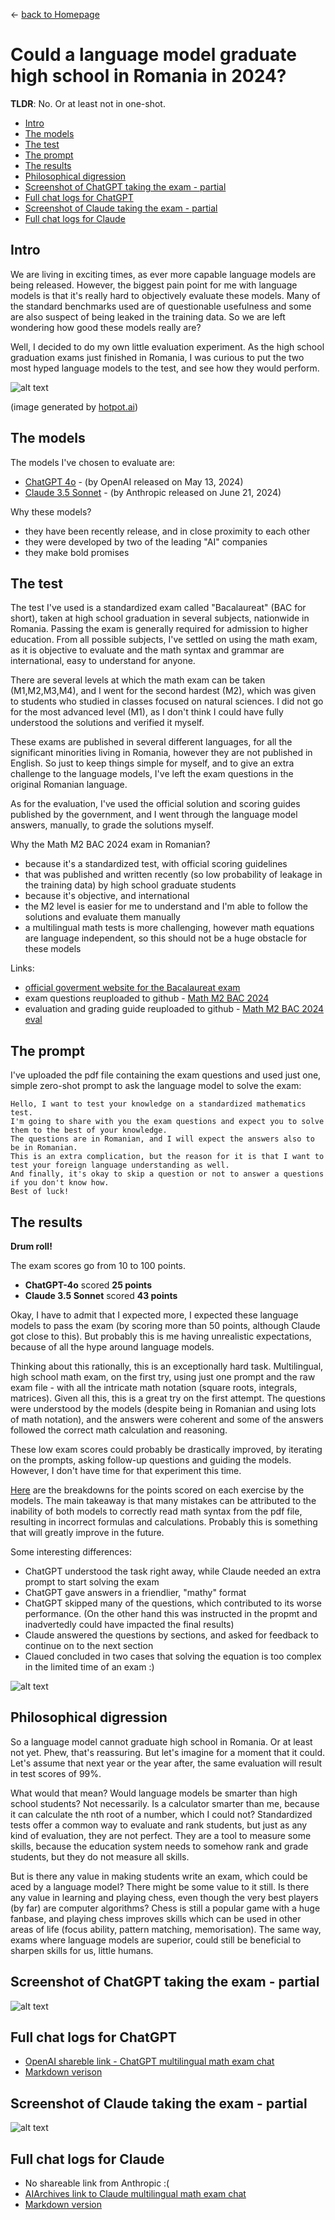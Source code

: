 &leftarrow; [back to Homepage](../index.md)

# Could a language model graduate high school in Romania in 2024?

**TLDR**: No. Or at least not in one-shot.

* [Intro](#intro)
* [The models](#the-models)
* [The test](#the-test)
* [The prompt](#the-prompt)
* [The results](#the-results)
* [Philosophical digression](#philosophical-digression)
* [Screenshot of ChatGPT taking the exam - partial](#screenshot-of-chatgpt-taking-the-exam---partial)
* [Full chat logs for ChatGPT](#full-chat-logs-for-chatgpt)
* [Screenshot of Claude taking the exam - partial](#screenshot-of-claude-taking-the-exam---partial)
* [Full chat logs for Claude](#full-chat-logs-for-claude)

## Intro
We are living in exciting times, as ever more capable language models are being released. However, the biggest pain point for me with language models is that it's really hard to objectively evaluate these models. Many of the standard benchmarks used are of questionable usefulness and some are also suspect of being leaked in the training data. So we are left wondering how good these models really are?

Well, I decided to do my own little evaluation experiment. As the high school graduation exams just finished in Romania, I was curious to put the two most hyped language models to the test, and see how they would perform.

![alt text](robo_exam.png "A robot taking an exam")

(image generated by [hotpot.ai](hotpot.ai/art-generator))

## The models

The models I've chosen to evaluate are:
- [ChatGPT 4o](https://openai.com/index/gpt-4o-and-more-tools-to-chatgpt-free) - (by OpenAI released on May 13, 2024)
- [Claude 3.5 Sonnet](https://www.anthropic.com/news/claude-3-5-sonnet) - (by Anthropic released on June 21, 2024)

Why these models?
- they have been recently release, and in close proximity to each other
- they were developed by two of the leading "AI" companies
- they make bold promises

## The test

The test I've used is a standardized exam called "Bacalaureat" (BAC for short), taken at high school graduation in several subjects, nationwide in Romania. Passing the exam is generally required for admission to higher education. From all possible subjects, I've settled on using the math exam, as it is objective to evaluate and the math syntax and grammar are international, easy to understand for anyone.

There are several levels at which the math exam can be taken (M1,M2,M3,M4), and I went for the second hardest (M2), which was given to students who studied in classes focused on natural sciences. I did not go for the most advanced level (M1), as I don't think I could have fully understood the solutions and verified it myself.

These exams are published in several different languages, for all the significant minorities living in Romania, however they are not published in English. So just to keep things simple for myself, and to give an extra challenge to the language models, I've left the exam questions in the original Romanian language.

As for the evaluation, I've used the official solution and scoring guides published by the government, and I went through the language model answers, manually, to grade the solutions myself.

Why the Math M2 BAC 2024 exam in Romanian?
- because it's a standardized test, with official scoring guidelines
- that was published and written recently (so low probability of leakage in the training data) by high school graduate students
- because it's objective, and international
- the M2 level is easier for me to understand and I'm able to follow the solutions and evaluate them manually
- a multilingual math tests is more challenging, however math equations are language independent, so this should not be a huge obstacle for these models

Links:
- [official goverment website for the Bacalaureat exam](http://subiecte2024.edu.ro/2024/bacalaureat/Subiecte_si_bareme/)
- exam questions reuploaded to github - [Math M2 BAC 2024](https://github.com/semmi88/semmi88.github.io/blob/master/blog_posts/mat_st-nat_2024_LRO.pdf)
- evaluation and grading guide reuploaded to github - [Math M2 BAC 2024 eval](https://github.com/semmi88/semmi88.github.io/blob/master/blog_posts/mat_st-nat_2024_bar_LRO.pdf)

## The prompt

I've uploaded the pdf file containing the exam questions and used just one, simple zero-shot prompt to ask the language model to solve the exam:

```
Hello, I want to test your knowledge on a standardized mathematics test.
I'm going to share with you the exam questions and expect you to solve them to the best of your knowledge.
The questions are in Romanian, and I will expect the answers also to be in Romanian.
This is an extra complication, but the reason for it is that I want to test your foreign language understanding as well.
And finally, it's okay to skip a question or not to answer a questions if you don't know how.
Best of luck!
```

## The results

**Drum roll!**

The exam scores go from 10 to 100 points.
- **ChatGPT-4o** scored **25 points**
- **Claude 3.5 Sonnet** scored **43 points**


Okay, I have to admit that I expected more, I expected these language models to pass the exam (by scoring more than 50 points, although Claude got close to this). But probably this is me having unrealistic expectations, because of all the hype around language models.

Thinking about this rationally, this is an exceptionally hard task. Multilingual, high school math exam, on the first try, using just one prompt and the raw exam file - with all the intricate math notation (square roots, integrals, matrices). Given all this, this is a great try on the first attempt. The questions were understood by the models (despite being in Romanian and using lots of math notation), and the answers were coherent and some of the answers followed the correct math calculation and reasoning. 

These low exam scores could probably be drastically improved, by iterating on the prompts, asking follow-up questions and guiding the models. However, I don't have time for that experiment this time.

[Here](https://github.com/semmi88/semmi88.github.io/blob/master/blog_posts/llm_eval_scores.pdf) are the breakdowns for the points scored on each exercise by the models. The main takeaway is that many mistakes can be attributed to the inability of both models to correctly read math syntax from the pdf file, resulting in incorrect formulas and calculations. Probably this is something that will greatly improve in the future.

Some interesting differences:
- ChatGPT understood the task right away, while Claude needed an extra prompt to start solving the exam
- ChatGPT gave answers in a friendlier, "mathy" format
- ChatGPT skipped many of the questions, which contributed to its worse performance. (On the other hand this was instructed in the propmt and inadvertedly could have impacted the final results)
- Claude answered the questions by sections, and asked for feedback to continue on to the next section
- Claued concluded in two cases that solving the equation is too complex in the limited time of an exam :) 

![alt text](llm_eval_scores.png "Exam scores for the two language models")


## Philosophical digression

So a language model cannot graduate high school in Romania. Or at least not yet. Phew, that's reassuring. But let's imagine for a moment that it could. Let's assume that next year or the year after, the same evaluation will result in test scores of 99%.

What would that mean? Would language models be smarter than high school students?
Not necessarily. Is a calculator smarter than me, because it can calculate the nth root of a number, which I could not? Standardized tests offer a common way to evaluate and rank students, but just as any kind of evaluation, they are not perfect. They are a tool to measure some skills, because the education system needs to somehow rank and grade students, but they do not measure all skills.

But is there any value in making students write an exam, which could be aced by a language model? There might be some value to it still. Is there any value in learning and playing chess, even though the very best players (by far) are computer algorithms? Chess is still a popular game with a huge fanbase, and playing chess improves skills which can be used in other areas of life (focus ability, pattern matching, memorisation). The same way, exams where language models are superior, could still be beneficial to sharpen skills for us, little humans.

## Screenshot of ChatGPT taking the exam - partial

![alt text](chatgpt_math_exam.png "ChatGPT math exam prompt and answer")

## Full chat logs for ChatGPT

- [OpenAI shareble link - ChatGPT multilingual math exam chat](https://chatgpt.com/share/ad0aa15a-866b-4089-8a6e-17dd321ef752)
- [Markdown verison](https://github.com/semmi88/semmi88.github.io/blob/master/blog_posts/chatgpt_full_math_exam_chat_log.md)

## Screenshot of Claude taking the exam - partial

![alt text](claude_math_exam.png "Claude math exam prompt and answer")

## Full chat logs for Claude

- No shareable link from Anthropic :(
- [AIArchives link to Claude multilingual math exam chat](https://aiarchives.org/id/yEYka1cLaJqBqobx5BOV)
- [Markdown version](https://github.com/semmi88/semmi88.github.io/blob/master/blog_posts/claude_full_math_exam_chat_log.md)
